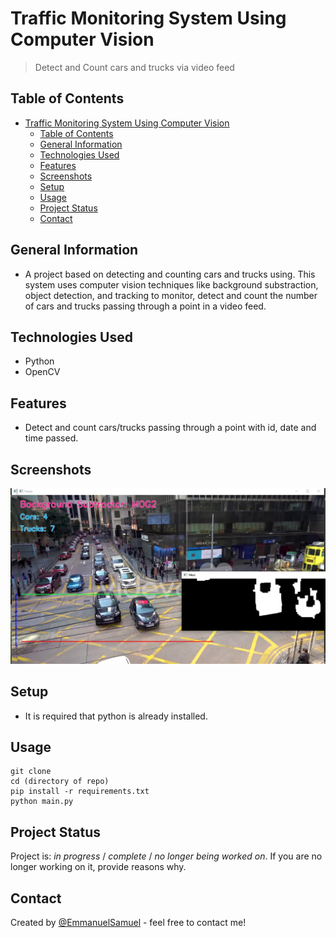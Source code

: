 # Traffic Monitoring System Using Computer Vision
> Detect and Count cars and trucks via video feed

## Table of Contents
- [Traffic Monitoring System Using Computer Vision](#traffic-monitoring-system-using-computer-vision)
  - [Table of Contents](#table-of-contents)
  - [General Information](#general-information)
  - [Technologies Used](#technologies-used)
  - [Features](#features)
  - [Screenshots](#screenshots)
  - [Setup](#setup)
  - [Usage](#usage)
  - [Project Status](#project-status)
  - [Contact](#contact)


## General Information
- A project based on detecting and counting cars and trucks using. This system uses computer 
vision techniques like background substraction,
object detection, and tracking to monitor, detect and count the number of cars and trucks passing
through a point in a video feed.


## Technologies Used
- Python
- OpenCV


## Features
- Detect and count cars/trucks passing through a point with id, date and time passed. 


## Screenshots
![Example screenshot](./traffic.png)


## Setup
- It is required that python is already installed.

## Usage
```
git clone
cd (directory of repo)
pip install -r requirements.txt
python main.py
```


## Project Status
Project is: _in progress_ / _complete_ / _no longer being worked on_. If you are no longer working on it, provide reasons why.


## Contact
Created by [@EmmanuelSamuel](samuelmayowaemmanuel@gmail.com) - feel free to contact me!